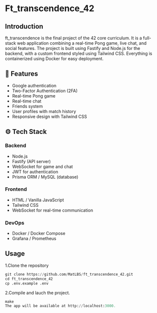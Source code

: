 # Ft_transcendence_42

## Introduction
ft_transcendence is the final project of the 42 core curriculum. It is a full-stack web application combining a real-time Pong game, live chat, and social features. 
The project is built using Fastify and Node.js for the backend, with a custom frontend styled using Tailwind CSS. Everything is containerized using Docker for easy deployment.

## 🚀 Features
- Google authentication
- Two-Factor Authentication (2FA)
- Real-time Pong game
- Real-time chat
- Friends system
- User profiles with match history
- Responsive design with Tailwind CSS

## ⚙️ Tech Stack
### Backend
- Node.js
- Fastify (API server)
- WebSocket for game and chat
- JWT for authentication
- Prisma ORM / MySQL (database)

### Frontend
- HTML / Vanilla JavaScript
- Tailwind CSS
- WebSocket for real-time communication

### DevOps
- Docker / Docker Compose
- Grafana / Prometheus

## Usage

1.Clone the repository
```python
git clone https://github.com/MatLBS/ft_transcendence_42.git
cd ft_transcendence_42
cp .env.example .env
```
2.Compile and lauch the project.
```python
make
The app will be available at http://localhost:3000.
```

